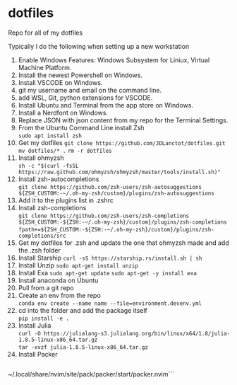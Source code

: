 # dotfiles
Repo for all of my dotfiles

Typically I do the following when setting up a new workstation

1. Enable Windows Features: Windows Subsystem for Liniux, Virtual Machine Platform.
2. Install the newest Powershell on Windows.
3. Install VSCODE on Windows.
4. git my username and email on the command line.
5. add WSL, Git, python extensions for VSCODE.
6. Install Ubuntu and Terminal from the app store on Windows.
7. Install a Nerdfont on Windows.
8. Replace JSON with json content from my repo for the Terminal Settings.
9. From the Ubuntu Command Line install Zsh  
	```sudo apt install zsh```
10. Get my dotfiles
	```git clone https://github.com/JDLanctot/dotfiles.git```
	```mv dotfiles/* .```
	```rm -r dotfiles```
11. Install ohmyzsh  
	```sh -c "$(curl -fsSL https://raw.github.com/ohmyzsh/ohmyzsh/master/tools/install.sh)"```
12. Install zsh-autocompletions  
	```git clone https://github.com/zsh-users/zsh-autosuggestions ${ZSH_CUSTOM:-~/.oh-my-zsh/custom}/plugins/zsh-autosuggestions  ```
13. Add it to the plugins list in .zshrc
14. Install zsh-completions  
	```git clone https://github.com/zsh-users/zsh-completions ${ZSH_CUSTOM:-${ZSH:-~/.oh-my-zsh}/custom}/plugins/zsh-completions  ```
	```fpath+=${ZSH_CUSTOM:-${ZSH:-~/.oh-my-zsh}/custom}/plugins/zsh-completions/src```
15. Get my dotfiles for .zsh and update the one that ohmyzsh made and add the .zsh folder
16. Install Starship
	```curl -sS https://starship.rs/install.sh | sh```
17. Install Unzip
	```sudo apt-get install unzip```
18. Install Exa 
	```sudo apt-get update```
	```sudo apt-get -y install exa```
19. Install anaconda on Ubuntu 
20. Pull from a git repo
21. Create an env from the repo  
	```conda env create --name name --file=environment.devenv.yml```
22. cd into the folder and add the package itself  
	```pip install -e .```
23. Install Julia  
  	```curl -O https://julialang-s3.julialang.org/bin/linux/x64/1.8/julia-1.8.5-linux-x86_64.tar.gz```   
  	```tar -xvzf julia-1.8.5-linux-x86_64.tar.gz```
24. Install Packer
	```git clone --depth 1 https://github.com/wbthomason/packer.nvim\
 ~/.local/share/nvim/site/pack/packer/start/packer.nvim```
